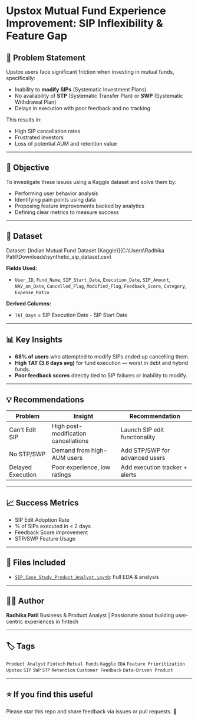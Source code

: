 
# Upstox Mutual Fund Experience Improvement: SIP Inflexibility & Feature Gap


## 📌 Problem Statement

Upstox users face significant friction when investing in mutual funds, specifically:

* Inability to **modify SIPs** (Systematic Investment Plans)
* No availability of **STP** (Systematic Transfer Plan) or **SWP** (Systematic Withdrawal Plan)
* Delays in execution with poor feedback and no tracking

This results in:

* High SIP cancellation rates
* Frustrated investors
* Loss of potential AUM and retention value

---

## 🎯 Objective

To investigate these issues using a Kaggle dataset and solve them by:

* Performing user behavior analysis
* Identifying pain points using data
* Proposing feature improvements backed by analytics
* Defining clear metrics to measure success

---

## 🧾 Dataset

Dataset: [Indian Mutual Fund Dataset (Kaggle)](C:\Users\Radhika Patil\Downloads\synthetic_sip_dataset.csv)

**Fields Used:**

* `User_ID`, `Fund_Name`, `SIP_Start_Date`, `Execution_Date`, `SIP_Amount`, `NAV_on_Date`, `Cancelled_Flag`, `Modified_Flag`, `Feedback_Score`, `Category`, `Expense_Ratio`

**Derived Columns:**

* `TAT_Days` = SIP Execution Date - SIP Start Date

---

## 📊 Key Insights

* **68% of users** who attempted to modify SIPs ended up cancelling them.
* **High TAT (3.6 days avg)** for fund execution — worst in debt and hybrid funds.
* **Poor feedback scores** directly tied to SIP failures or inability to modify.

---

## 💡 Recommendations

| Problem           | Insight                              | Recommendation                 |
| ----------------- | ------------------------------------ | ------------------------------ |
| Can't Edit SIP    | High post-modification cancellations | Launch SIP edit functionality  |
| No STP/SWP        | Demand from high-AUM users           | Add STP/SWP for advanced users |
| Delayed Execution | Poor experience, low ratings         | Add execution tracker + alerts |

---

## 📈 Success Metrics

* SIP Edit Adoption Rate
* % of SIPs executed in < 2 days
* Feedback Score improvement
* STP/SWP Feature Usage

---

## 📂 Files Included

* [`SIP_Case_Study_Product_Analyst.ipynb`](http://localhost:8888/notebooks/upstoxs.ipynb): Full EDA & analysis

---

## 🧑‍💼 Author

**Radhika Patil**
Business & Product Analyst | Passionate about building user-centric experiences in fintech

---

## 🏷️ Tags

`Product Analyst` `Fintech` `Mutual Funds` `Kaggle` `EDA` `Feature Prioritization` `Upstox` `SIP` `SWP` `STP` `Retention` `Customer Feedback` `Data-Driven Product`

---

## ⭐ If you find this useful

Please star this repo and share feedback via issues or pull requests. 🙌
